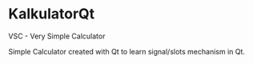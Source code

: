 # KalkulatorQt
VSC - Very Simple Calculator

Simple Calculator created with Qt to learn signal/slots mechanism in Qt.

